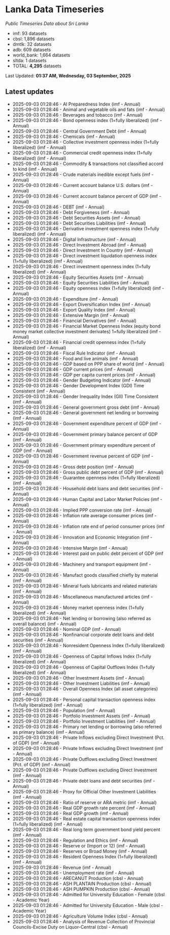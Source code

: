 # Lanka Data Timeseries
*Public Timeseries Data about Sri Lanka*

* imf: 93 datasets
* cbsl: 1,896 datasets
* dmtlk: 32 datasets
* adb: 609 datasets
* world_bank: 1,664 datasets
* sltda: 1 datasets
* TOTAL: **4,295** datasets

Last Updated: **01:37 AM, Wednesday, 03 September, 2025**

## Latest updates

* 2025-09-03 01:28:46 - AI Preparedness Index (imf - Annual)
* 2025-09-03 01:28:46 - Animal and vegetable oils and fats (imf - Annual)
* 2025-09-03 01:28:46 - Beverages and tobacco (imf - Annual)
* 2025-09-03 01:28:46 - Bond openness index (1=fully liberalized) (imf - Annual)
* 2025-09-03 01:28:46 - Central Government Debt (imf - Annual)
* 2025-09-03 01:28:46 - Chemicals (imf - Annual)
* 2025-09-03 01:28:46 - Collective investment openness index (1=fully liberalized) (imf - Annual)
* 2025-09-03 01:28:46 - Commercial credit openness index (1=fully liberalized) (imf - Annual)
* 2025-09-03 01:28:46 - Commodity & transactions not classified accord to kind (imf - Annual)
* 2025-09-03 01:28:46 - Crude materials inedible except fuels (imf - Annual)
* 2025-09-03 01:28:46 - Current account balance U.S. dollars (imf - Annual)
* 2025-09-03 01:28:46 - Current account balance percent of GDP (imf - Annual)
* 2025-09-03 01:28:46 - DEBT (imf - Annual)
* 2025-09-03 01:28:46 - Debt Forgiveness (imf - Annual)
* 2025-09-03 01:28:46 - Debt Securities Assets (imf - Annual)
* 2025-09-03 01:28:46 - Debt Securities Liabilities (imf - Annual)
* 2025-09-03 01:28:46 - Derivative investment openness index (1=fully liberalized) (imf - Annual)
* 2025-09-03 01:28:46 - Digital Infrastructure (imf - Annual)
* 2025-09-03 01:28:46 - Direct Investment Abroad (imf - Annual)
* 2025-09-03 01:28:46 - Direct Investment In Country (imf - Annual)
* 2025-09-03 01:28:46 - Direct investment liquidation openness index (1=fully liberalized) (imf - Annual)
* 2025-09-03 01:28:46 - Direct investment openness index (1=fully liberalized) (imf - Annual)
* 2025-09-03 01:28:46 - Equity Securities Assets (imf - Annual)
* 2025-09-03 01:28:46 - Equity Securities Liabilities (imf - Annual)
* 2025-09-03 01:28:46 - Equity openness index (1=fully liberalized) (imf - Annual)
* 2025-09-03 01:28:46 - Expenditure (imf - Annual)
* 2025-09-03 01:28:46 - Export Diversification Index (imf - Annual)
* 2025-09-03 01:28:46 - Export Quality Index (imf - Annual)
* 2025-09-03 01:28:46 - Extensive Margin (imf - Annual)
* 2025-09-03 01:28:46 - Financial Derivatives (imf - Annual)
* 2025-09-03 01:28:46 - Financial Market Openness Index (equity bond money market collective investment derivates) 1=fully liberalized (imf - Annual)
* 2025-09-03 01:28:46 - Financial credit openness index (1=fully liberalized) (imf - Annual)
* 2025-09-03 01:28:46 - Fiscal Rule Indicator (imf - Annual)
* 2025-09-03 01:28:46 - Food and live animals (imf - Annual)
* 2025-09-03 01:28:46 - GDP based on PPP share of world (imf - Annual)
* 2025-09-03 01:28:46 - GDP current prices (imf - Annual)
* 2025-09-03 01:28:46 - GDP per capita current prices (imf - Annual)
* 2025-09-03 01:28:46 - Gender Budgeting Indicator (imf - Annual)
* 2025-09-03 01:28:46 - Gender Development Index (GDI) Time Consistent (imf - Annual)
* 2025-09-03 01:28:46 - Gender Inequality Index (GII) Time Consistent (imf - Annual)
* 2025-09-03 01:28:46 - General government gross debt (imf - Annual)
* 2025-09-03 01:28:46 - General government net lending or borrowing (imf - Annual)
* 2025-09-03 01:28:46 - Government expenditure percent of GDP (imf - Annual)
* 2025-09-03 01:28:46 - Government primary balance percent of GDP (imf - Annual)
* 2025-09-03 01:28:46 - Government primary expenditure percent of GDP (imf - Annual)
* 2025-09-03 01:28:46 - Government revenue percent of GDP (imf - Annual)
* 2025-09-03 01:28:46 - Gross debt position (imf - Annual)
* 2025-09-03 01:28:46 - Gross public debt percent of GDP (imf - Annual)
* 2025-09-03 01:28:46 - Guarantee openness index (1=fully liberalized) (imf - Annual)
* 2025-09-03 01:28:46 - Household debt loans and debt securities (imf - Annual)
* 2025-09-03 01:28:46 - Human Capital and Labor Market Policies (imf - Annual)
* 2025-09-03 01:28:46 - Implied PPP conversion rate (imf - Annual)
* 2025-09-03 01:28:46 - Inflation rate average consumer prices (imf - Annual)
* 2025-09-03 01:28:46 - Inflation rate end of period consumer prices (imf - Annual)
* 2025-09-03 01:28:46 - Innovation and Economic Integration (imf - Annual)
* 2025-09-03 01:28:46 - Intensive Margin (imf - Annual)
* 2025-09-03 01:28:46 - Interest paid on public debt percent of GDP (imf - Annual)
* 2025-09-03 01:28:46 - Machinery and transport equipment (imf - Annual)
* 2025-09-03 01:28:46 - Manufact goods classified chiefly by material (imf - Annual)
* 2025-09-03 01:28:46 - Mineral fuels lubricants and related materials (imf - Annual)
* 2025-09-03 01:28:46 - Miscellaneous manufactured articles (imf - Annual)
* 2025-09-03 01:28:46 - Money market openness index (1=fully liberalized) (imf - Annual)
* 2025-09-03 01:28:46 - Net lending or borrowing (also referred as overall balance) (imf - Annual)
* 2025-09-03 01:28:46 - Nominal GDP (imf - Annual)
* 2025-09-03 01:28:46 - Nonfinancial corporate debt loans and debt securities (imf - Annual)
* 2025-09-03 01:28:46 - Nonresident Openness Index (1=fully liberalized) (imf - Annual)
* 2025-09-03 01:28:46 - Openness of Capital Inflows Index (1=fully liberalized) (imf - Annual)
* 2025-09-03 01:28:46 - Openness of Capital Outflows Index (1=fully liberalized) (imf - Annual)
* 2025-09-03 01:28:46 - Other Investment Assets (imf - Annual)
* 2025-09-03 01:28:46 - Other Investment Liabilities (imf - Annual)
* 2025-09-03 01:28:46 - Overall Openness Index (all asset categories) (imf - Annual)
* 2025-09-03 01:28:46 - Personal capital transaction openness index (1=fully liberalized) (imf - Annual)
* 2025-09-03 01:28:46 - Population (imf - Annual)
* 2025-09-03 01:28:46 - Portfolio Investment Assets (imf - Annual)
* 2025-09-03 01:28:46 - Portfolio Investment Liabilities (imf - Annual)
* 2025-09-03 01:28:46 - Primary net lending or borrowing (also referred as primary balance) (imf - Annual)
* 2025-09-03 01:28:46 - Private Inflows excluding Direct Investment (Pct. of GDP) (imf - Annual)
* 2025-09-03 01:28:46 - Private Inflows excluding Direct Investment (imf - Annual)
* 2025-09-03 01:28:46 - Private Outflows excluding Direct Investment (Pct. of GDP) (imf - Annual)
* 2025-09-03 01:28:46 - Private Outflows excluding Direct Investment (imf - Annual)
* 2025-09-03 01:28:46 - Private debt loans and debt securities (imf - Annual)
* 2025-09-03 01:28:46 - Proxy for Official Other Investment Liabilities (imf - Annual)
* 2025-09-03 01:28:46 - Ratio of reserve or ARA metric (imf - Annual)
* 2025-09-03 01:28:46 - Real GDP growth rate percent (imf - Annual)
* 2025-09-03 01:28:46 - Real GDP growth (imf - Annual)
* 2025-09-03 01:28:46 - Real estate capital transaction openness index (1=fully liberalized) (imf - Annual)
* 2025-09-03 01:28:46 - Real long term government bond yield percent (imf - Annual)
* 2025-09-03 01:28:46 - Regulation and Ethics (imf - Annual)
* 2025-09-03 01:28:46 - Reserve or (Import or 12) (imf - Annual)
* 2025-09-03 01:28:46 - Reserves or Broad Money (imf - Annual)
* 2025-09-03 01:28:46 - Resident Openness Index (1=fully liberalized) (imf - Annual)
* 2025-09-03 01:28:46 - Revenue (imf - Annual)
* 2025-09-03 01:28:46 - Unemployment rate (imf - Annual)
* 2025-09-03 01:28:46 - ARECANUT Production (cbsl - Annual)
* 2025-09-03 01:28:46 - ASH PLANTAIN Production (cbsl - Annual)
* 2025-09-03 01:28:46 - ASH PUMPKIN Production (cbsl - Annual)
* 2025-09-03 01:28:46 - Admitted for University Education - Female (cbsl - Academic Year)
* 2025-09-03 01:28:46 - Admitted for University Education - Male (cbsl - Academic Year)
* 2025-09-03 01:28:46 - Agriculture Volume Index (cbsl - Annual)
* 2025-09-03 01:28:46 - Analysis of Revenue Collection of Provincial Councils-Excise Duty on Liquor-Central (cbsl - Annual)